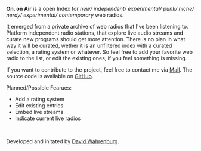 **On. on Air** is a open Index for
_new/ independent/ experimental/ punk/ niche/ nerdy/ experimental/ contemporary_ web radios.

It emerged from a private archive of web radios that I've been listening to.
Platform independent radio stations, that explore live audio streams and curate new programs should get more attention.
There is no plan in what way it will be curated, wether it is an unfiltered index with a curated selection, a rating
system or whatever.
So feel free to add your favorite web radio to the list, or edit the existing ones, if you feel something is missing.

If you want to contribute to the project, feel free to contact me via <a href="mailto:mail@davidwahrenburg.de">Mail</a>.
The source code is available
on <a href="https://www.github.com/schnavy/on-on-air" target="_blank">GitHub</a>.

Planned/Possible Fearues:

- Add a rating system
- Edit existing entries
- Embed live streams
- Indicate current live radios

<br/>

Developed and initated by <a href="https://davidwahrenburg.de" target="_blank">David Wahrenburg</a>.
